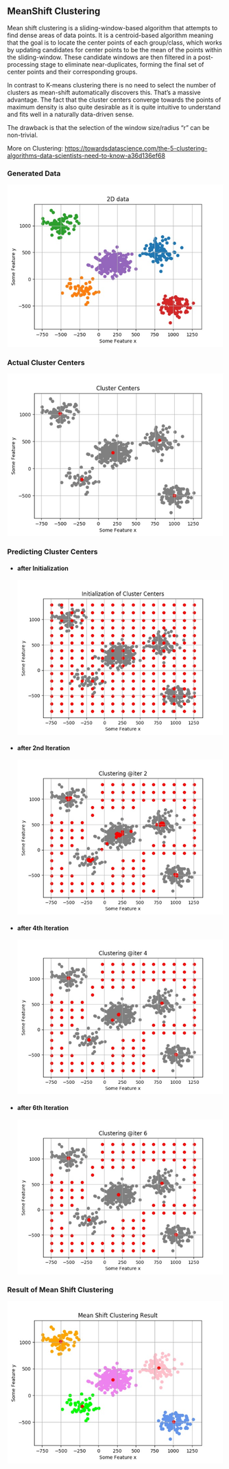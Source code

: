 ## MeanShift Clustering

Mean shift clustering is a sliding-window-based algorithm that attempts to find dense areas of data points. It is a centroid-based algorithm meaning that the goal is to locate the center points of each group/class, which works by updating candidates for center points to be the mean of the points within the sliding-window. These candidate windows are then filtered in a post-processing stage to eliminate near-duplicates, forming the final set of center points and their corresponding groups.

In contrast to K-means clustering there is no need to select the number of clusters as mean-shift automatically discovers this. That’s a massive advantage. The fact that the cluster centers converge towards the points of maximum density is also quite desirable as it is quite intuitive to understand and fits well in a naturally data-driven sense. 

The drawback is that the selection of the window size/radius “r” can be non-trivial.

More on Clustering: https://towardsdatascience.com/the-5-clustering-algorithms-data-scientists-need-to-know-a36d136ef68

### Generated Data
![](results/0*generated_data.jpg)

### Actual Cluster Centers
![](results/2*cluster_centers.jpg)

### Predicting Cluster Centers

* #### after Initialization
  ![](results/1*progress_0000_initialization_of_cluster_centers.jpg)

* #### after 2nd Iteration
  ![](results/1*progress_0002_cluster_centers.jpg)

* #### after 4th Iteration
  ![](results/1*progress_0004_cluster_centers.jpg)

* #### after 6th Iteration
  ![](results/1*progress_0006_cluster_centers.jpg)

### Result of Mean Shift Clustering
![](results/3*meanShift_result.jpg)
